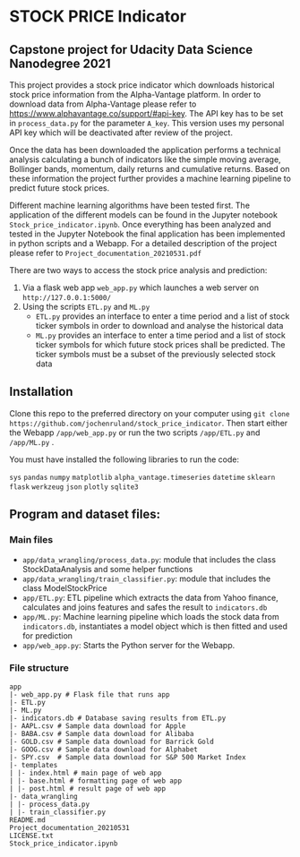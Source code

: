 
# STOCK PRICE Indicator

## Capstone project for Udacity Data Science Nanodegree 2021

This project provides a stock price indicator which downloads historical stock price information from the Alpha-Vantage platform. In order to download data from Alpha-Vantage please refer to https://www.alphavantage.co/support/#api-key. The API key has to be set in `process_data.py` for the parameter `A_key`. This version uses my personal API key which will be deactivated after review of the project.

Once the data has been downloaded the application performs a technical analysis calculating a bunch of indicators like the simple moving average, Bollinger bands, momentum, daily returns and cumulative returns. Based on these information the project further provides a machine learning pipeline to predict future stock prices.

Different machine learning algorithms have been tested first. The application of the different models can be found in the Jupyter notebook `Stock_price_indicator.ipynb`. Once everything has been analyzed and tested in the Jupyter Notebook the final application has been implemented in python scripts and a Webapp. For a detailed description of the project please refer to `Project_documentation_20210531.pdf`    

There are two ways to access the stock price analysis and prediction:
1. Via a flask web app `web_app.py` which launches a web server on `http://127.0.0.1:5000/`
2. Using the scripts `ETL.py` and `ML.py`
    - `ETL.py` provides an interface to enter a time period and a list of stock ticker symbols
      in order to download and analyse the historical data
    - `ML.py` provides an interface to enter a time period and a list of stock ticker symbols
      for which future stock prices shall be predicted. The ticker symbols must be a subset of the
      previously selected stock data

## Installation
Clone this repo to the preferred directory on your computer using `git clone https://github.com/jochenruland/stock_price_indicator`. Then start either the Webapp `/app/web_app.py` or run the two scripts `/app/ETL.py` and `/app/ML.py` .

You must have installed the following libraries to run the code:

`sys`
`pandas`
`numpy`
`matplotlib`
`alpha_vantage.timeseries`
`datetime`
`sklearn`
`flask`
`werkzeug`
`json`
`plotly`
`sqlite3`

## Program and dataset files:

### Main files
- `app/data_wrangling/process_data.py`: module that includes the class StockDataAnalysis and some helper functions
- `app/data_wrangling/train_classifier.py`: module that includes the class ModelStockPrice
- `app/ETL.py`: ETL pipeline which extracts the data from Yahoo finance, calculates and joins features and safes the result to `indicators.db`
- `app/ML.py`: Machine learning pipeline which loads the stock data from `indicators.db`, instantiates a model object which is then fitted and used for prediction
- `app/web_app.py`: Starts the Python server for the Webapp.

### File structure
```
app
|- web_app.py # Flask file that runs app
|- ETL.py
|- ML.py
|- indicators.db # Database saving results from ETL.py
|- AAPL.csv # Sample data download for Apple
|- BABA.csv # Sample data download for Alibaba
|- GOLD.csv # Sample data download for Barrick Gold
|- GOOG.csv # Sample data download for Alphabet
|- SPY.csv  # Sample data download for S&P 500 Market Index
|- templates
| |- index.html # main page of web app
| |- base.html # formatting page of web app
| |- post.html # result page of web app
|- data_wrangling
| |- process_data.py
| |- train_classifier.py
README.md
Project_documentation_20210531
LICENSE.txt
Stock_price_indicator.ipynb
```
